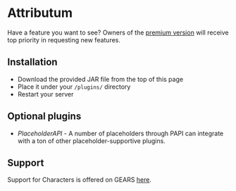 # Attributum

Have a feature you want to see? Owners of the [premium version](https://www.spigotmc.org/resources/characters-roleplay-essentials.45142/) will receive top priority in requesting new features.

## Installation

* Download the provided JAR file from the top of this page
* Place it under your `/plugins/` directory
* Restart your server

## Optional plugins

* _PlaceholderAPI_ - A number of placeholders through PAPI can integrate with a ton of other placeholder-supportive plugins. 

## Support

Support for Characters is offered on GEARS [here](https://discord.gg/wfMaAjd).

